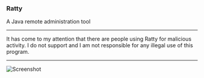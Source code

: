 ### Ratty

A Java remote administration tool

---

It has come to my attention that there are people using Ratty for malicious activity. I do not support and I am not responsible for any illegal use of this program.

---

![Screenshot](http://i.imgur.com/i7fyZ5o.png "Screenshot")
